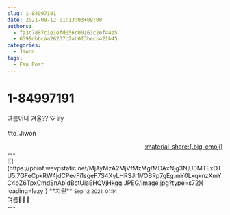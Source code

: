 ```yaml
---
slug: 1-84997191
date: 2021-09-12 01:13:03+09:00
authors:
  - fa3c7887c1e1efd056c00163c2ef44a5
  - 6599dbbcaa26237c2ab0f3becb421b45
categories:
  - Jiwon
tags:
  - Fan Post
---
```


# 1-84997191

<div class="post-container" markdown="1">
<div class="content-container md-sidebar__scrollwrap" markdown="1">

여름이나 겨울?? ♡ ily<br><br>\#to_Jiwon

</div>
</div>

<div style="text-align: right;" markdown="1">
<a href="https://weverse.io/fromis9/fanpost/1-84997191" style="text-align: right;">:material-share:{.big-emoji}</a>
</div>
---

<div class="comments-container md-sidebar__scrollwrap" markdown="1">
<div class="comment" markdown="1">
<div class='id-container' markdown="1">
![](https://phinf.wevpstatic.net/MjAyMzA2MjVfMzMg/MDAxNjg3NjU0MTExOTU5.7GFeCpkRW4jdCPevFi1sgeF7S4XyLHRSJr1VOBRp7gEg.mY0LxqknzXmYC4oZ6TpxCmdSnAbldBctUiaEHQVjHkgg.JPEG/image.jpg?type=s72){ loading=lazy }
**<span class="artist">지원</span>** <small>Sep 12 2021, 01:14</small><br>
</div>
<div class='comment-body' markdown="1">
여름🌼🌼🌼
</div>
</div>
</div>
---

